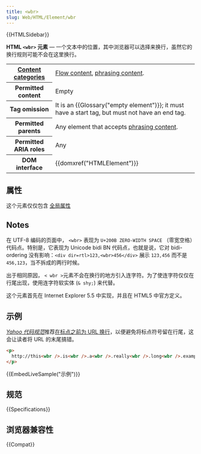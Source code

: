 ```yaml
---
title: <wbr>
slug: Web/HTML/Element/wbr
---
```


{{HTMLSidebar}}

**HTML `<wbr>` 元素** — 一个文本中的位置，其中浏览器可以选择来换行，虽然它的换行规则可能不会在这里换行。

<table class="properties">
 <tbody>
  <tr>
   <th scope="row"><a href="/zh-CN/docs/HTML/Content_categories">Content categories</a></th>
   <td><a href="/zh-CN/docs/HTML/Content_categories#Flow_content">Flow content</a>, <a href="/zh-CN/docs/HTML/Content_categories#Phrasing_content">phrasing content</a>.</td>
  </tr>
  <tr>
   <th scope="row">Permitted content</th>
   <td>Empty</td>
  </tr>
  <tr>
   <th scope="row">Tag omission</th>
   <td>It is an {{Glossary("empty element")}}; it must have a start tag, but must not have an end tag.</td>
  </tr>
  <tr>
   <th scope="row">Permitted parents</th>
   <td>Any element that accepts <a href="/zh-CN/docs/HTML/Content_categories#Phrasing_content">phrasing content</a>.</td>
  </tr>
  <tr>
   <th scope="row">Permitted ARIA roles</th>
   <td>Any</td>
  </tr>
  <tr>
   <th scope="row">DOM interface</th>
   <td>{{domxref("HTMLElement")}}</td>
  </tr>
 </tbody>
</table>

## 属性

这个元素仅仅包含 [全局属性](/zh-CN/docs/HTML/Global_attributes)

## Notes

在 UTF-8 编码的页面中， `<wbr>` 表现为 `U+200B ZERO-WIDTH SPACE` （零宽空格）代码点。特别是，它表现为 Unicode bidi BN 代码点，也就是说，它对 bidi-ordering 没有影响：`<div dir=rtl>123,<wbr>456</div>` 展示 `123,456` 而不是 `456,123`，当不拆成的两行时候。

出于相同原因， `< wbr >`元素不会在换行的地方引入连字符。为了使连字符仅仅在行尾出现，使用连字符软实体 (`& shy;`) 来代替。

这个元素首先在 Internet Explorer 5.5 中实现，并且在 HTML5 中官方定义。

## 示例

[_Yahoo 代码规范_](https://web.archive.org/web/20121105171040/http://styleguide.yahoo.com/)推荐[在标点之前为 URL 换行](https://web.archive.org/web/20121105171040/http://styleguide.yahoo.com/editing/treat-abbreviations-capitalization-and-titles-consistently/website-names-and-addresses)，以便避免将标点符号留在行尾，这会让读者将 URL 的末尾搞错。

```html
<p>
  http://this<wbr />.is<wbr />.a<wbr />.really<wbr />.long<wbr />.example<wbr />.com/With<wbr />/deeper<wbr />/level<wbr />/pages<wbr />/deeper<wbr />/level<wbr />/pages<wbr />/deeper<wbr />/level<wbr />/pages<wbr />/deeper<wbr />/level<wbr />/pages<wbr />/deeper<wbr />/level<wbr />/pages
</p>
```

{{EmbedLiveSample("示例")}}

## 规范

{{Specifications}}

## 浏览器兼容性

{{Compat}}
